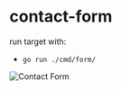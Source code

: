 # contact-form

run target with:
-     go run ./cmd/form/


![Contact Form](https://github.com/osag1e/contact-form/blob/main/image/contact-form.png)



